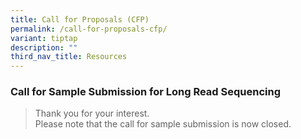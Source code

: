 ```yaml
---
title: Call for Proposals (CFP)
permalink: /call-for-proposals-cfp/
variant: tiptap
description: ""
third_nav_title: Resources
---
```

<h3><strong>Call for Sample Submission for Long Read Sequencing</strong></h3>
<p></p>
<blockquote>
<p>Thank you for your interest.
<br>Please note that the call for sample submission is now closed.</p>
</blockquote>
<p></p>